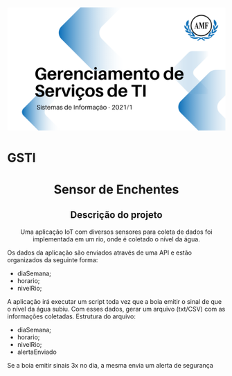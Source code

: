 
<h1 align="center">
  <img alt="Logo do repositório incluindo o nome da disciplina, logo da AMF e o semestre 2021/1" src="capaGit.png" width="650px">
</h1>

# GSTI

<h1 align="center">Sensor de Enchentes</h1>
<h2 align="center">Descrição do projeto</h2>
<p align="center">Uma aplicação IoT com diversos sensores para coleta de dados foi implementada em um rio, onde é coletado o nível da água.</p>



Os dados da aplicação são enviados através de uma API e estão organizados da seguinte forma:
  - diaSemana;
  - horario;
  - nivelRio;

A aplicação irá executar um script toda vez que a boia emitir o sinal de que o nível da água subiu.
Com esses dados, gerar um arquivo (txt/CSV) com as informações coletadas.
Estrutura do arquivo:
  - diaSemana;
  - horario;
  - nivelRio;
  - alertaEnviado

Se a boia emitir sinais 3x no dia, a mesma envia um alerta de segurança 

